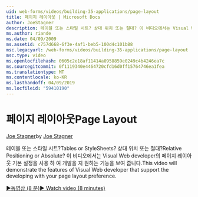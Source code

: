 ```yaml
---
uid: web-forms/videos/building-35-applications/page-layout
title: 페이지 레이아웃 | Microsoft Docs
author: JoeStagner
description: 테이블 또는 스타일 시트? 상대 위치 또는 절대? 이 비디오에서는 Visual Web developer 사용 하 여 개발 yo 지의 기능을 보여 줍니다...
ms.author: riande
ms.date: 04/09/2009
ms.assetid: c757d668-6f3e-4af1-beb5-100d4c101b88
msc.legacyurl: /web-forms/videos/building-35-applications/page-layout
msc.type: video
ms.openlocfilehash: 0605c2e18af11414a0958859e0249c4b4246ea7c
ms.sourcegitcommit: 0f1119340e4464720cfd16d0ff15764746ea1fea
ms.translationtype: MT
ms.contentlocale: ko-KR
ms.lasthandoff: 04/09/2019
ms.locfileid: "59410190"
---
```

# <a name="page-layout"></a><span data-ttu-id="cde43-105">페이지 레이아웃</span><span class="sxs-lookup"><span data-stu-id="cde43-105">Page Layout</span></span>

<span data-ttu-id="cde43-106">[Joe Stagner](https://github.com/JoeStagner)</span><span class="sxs-lookup"><span data-stu-id="cde43-106">by [Joe Stagner](https://github.com/JoeStagner)</span></span>

<span data-ttu-id="cde43-107">테이블 또는 스타일 시트?</span><span class="sxs-lookup"><span data-stu-id="cde43-107">Tables or StyleSheets?</span></span> <span data-ttu-id="cde43-108">상대 위치 또는 절대?</span><span class="sxs-lookup"><span data-stu-id="cde43-108">Relative Positioning or Absolute?</span></span> <span data-ttu-id="cde43-109">이 비디오에서는 Visual Web developer의 페이지 레이아웃 기본 설정을 사용 하 여 개발을 지 원하는 기능을 보여 줍니다.</span><span class="sxs-lookup"><span data-stu-id="cde43-109">This video will demonstrate the features of Visual Web developer that support the developing with your page layout preference.</span></span>

[<span data-ttu-id="cde43-110">&#9654;동영상 (8 분)</span><span class="sxs-lookup"><span data-stu-id="cde43-110">&#9654; Watch video (8 minutes)</span></span>](https://channel9.msdn.com/Blogs/ASP-NET-Site-Videos/page-layout)
